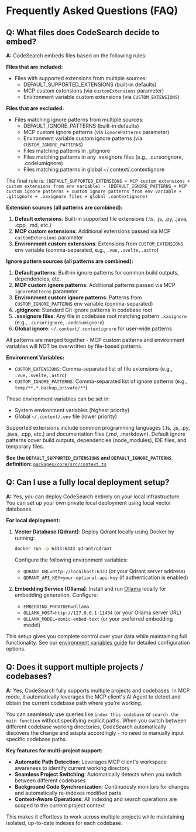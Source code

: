 # Frequently Asked Questions (FAQ)

## Q: What files does CodeSearch decide to embed?

**A:** CodeSearch embeds files based on the following rules:

**Files that are included:**

- Files with supported extensions from multiple sources:
  - DEFAULT_SUPPORTED_EXTENSIONS (built-in defaults)
  - MCP custom extensions (via `customExtensions` parameter)
  - Environment variable custom extensions (via `CUSTOM_EXTENSIONS`)

**Files that are excluded:**

- Files matching ignore patterns from multiple sources:
  - DEFAULT_IGNORE_PATTERNS (built-in defaults)
  - MCP custom ignore patterns (via `ignorePatterns` parameter)
  - Environment variable custom ignore patterns (via `CUSTOM_IGNORE_PATTERNS`)
  - Files matching patterns in .gitignore
  - Files matching patterns in any .xxxignore files (e.g., .cursorignore, .codeiumignore)
  - Files matching patterns in global ~/.context/.contextignore

The final rule is: `(DEFAULT_SUPPORTED_EXTENSIONS + MCP custom extensions + custom extensions from env variable) - (DEFAULT_IGNORE_PATTERNS + MCP custom ignore patterns + custom ignore patterns from env variable + .gitignore + .xxxignore files + global .contextignore)`

**Extension sources (all patterns are combined):**

1. **Default extensions**: Built-in supported file extensions (.ts, .js, .py, .java, .cpp, .md, etc.)
2. **MCP custom extensions**: Additional extensions passed via MCP `customExtensions` parameter
3. **Environment custom extensions**: Extensions from `CUSTOM_EXTENSIONS` env variable (comma-separated, e.g., `.vue,.svelte,.astro`)

**Ignore pattern sources (all patterns are combined):**

1. **Default patterns**: Built-in ignore patterns for common build outputs, dependencies, etc.
2. **MCP custom ignore patterns**: Additional patterns passed via MCP `ignorePatterns` parameter
3. **Environment custom ignore patterns**: Patterns from `CUSTOM_IGNORE_PATTERNS` env variable (comma-separated)
4. **.gitignore**: Standard Git ignore patterns in codebase root
5. **.xxxignore files**: Any file in codebase root matching pattern `.xxxignore` (e.g., `.cursorignore`, `.codeiumignore`)
6. **Global ignore**: `~/.context/.contextignore` for user-wide patterns

All patterns are merged together - MCP custom patterns and environment variables will NOT be overwritten by file-based patterns.

**Environment Variables:**

- `CUSTOM_EXTENSIONS`: Comma-separated list of file extensions (e.g., `.vue,.svelte,.astro`)
- `CUSTOM_IGNORE_PATTERNS`: Comma-separated list of ignore patterns (e.g., `temp/**,*.backup,private/**`)

These environment variables can be set in:

- System environment variables (highest priority)
- Global `~/.context/.env` file (lower priority)

Supported extensions include common programming languages (.ts, .js, .py, .java, .cpp, etc.) and documentation files (.md, .markdown). Default ignore patterns cover build outputs, dependencies (node_modules), IDE files, and temporary files.

**See the `DEFAULT_SUPPORTED_EXTENSIONS` and `DEFAULT_IGNORE_PATTERNS` definition:** [`packages/core/src/context.ts`](../../packages/core/src/context.ts)

## Q: Can I use a fully local deployment setup?

**A:** Yes, you can deploy CodeSearch entirely on your local infrastructure. You can set up your own private local deployment using local vector databases.

**For local deployment:**

1. **Vector Database (Qdrant)**: Deploy Qdrant locally using Docker by running:

   ```bash
   docker run -p 6333:6333 qdrant/qdrant
   ```

   Configure the following environment variables:

   - `QDRANT_URL=http://localhost:6333` (or your Qdrant server address)
   - `QDRANT_API_KEY=your-optional-api-key` (if authentication is enabled)

2. **Embedding Service (Ollama)**: Install and run [Ollama](https://ollama.com/) locally for embedding generation. Configure:
   - `EMBEDDING_PROVIDER=Ollama`
   - `OLLAMA_HOST=http://127.0.0.1:11434` (or your Ollama server URL)
   - `OLLAMA_MODEL=nomic-embed-text` (or your preferred embedding model)

This setup gives you complete control over your data while maintaining full functionality. See our [environment variables guide](../getting-started/environment-variables.md) for detailed configuration options.

## Q: Does it support multiple projects / codebases?

**A:** Yes, CodeSearch fully supports multiple projects and codebases. In MCP mode, it automatically leverages the MCP client's AI Agent to detect and obtain the current codebase path where you're working.

You can seamlessly use queries like `index this codebase` or `search the main function` without specifying explicit paths. When you switch between different codebase working directories, CodeSearch automatically discovers the change and adapts accordingly - no need to manually input specific codebase paths.

**Key features for multi-project support:**

- **Automatic Path Detection**: Leverages MCP client's workspace awareness to identify current working directory
- **Seamless Project Switching**: Automatically detects when you switch between different codebases
- **Background Code Synchronization**: Continuously monitors for changes and automatically re-indexes modified parts
- **Context-Aware Operations**: All indexing and search operations are scoped to the current project context

This makes it effortless to work across multiple projects while maintaining isolated, up-to-date indexes for each codebase.
